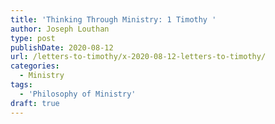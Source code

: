 ```yaml
---
title: 'Thinking Through Ministry: 1 Timothy '
author: Joseph Louthan
type: post
publishDate: 2020-08-12
url: /letters-to-timothy/x-2020-08-12-letters-to-timothy/
categories:
  - Ministry
tags:
  - 'Philosophy of Ministry'
draft: true
---
```

